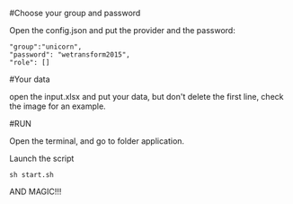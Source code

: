 #Choose your group and password

Open the config.json and put the provider and the password:

```
"group":"unicorn",
"password": "wetransform2015",
"role": []
```

#Your data

open the input.xlsx and put your data, but don't delete the first line, check the image for an example.

#RUN

Open the terminal, and go to folder application.

Launch the script

```
sh start.sh
```

AND MAGIC!!!

